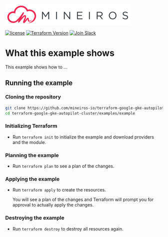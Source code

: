 [<img src="https://raw.githubusercontent.com/mineiros-io/brand/3bffd30e8bdbbde32c143e2650b2faa55f1df3ea/mineiros-primary-logo.svg" width="400"/>][homepage]

[![license][badge-license]][apache20]
[![Terraform Version][badge-terraform]][releases-terraform]
[![Join Slack][badge-slack]][slack]

# What this example shows

This example shows how to ...

## Running the example

### Cloning the repository

```bash
git clone https://github.com/mineiros-io/terraform-google-gke-autopilot-cluster.git
cd terraform-google-gke-autopilot-cluster/examples/example
```

### Initializing Terraform

- Run `terraform init` to initialize the example and download providers and the module.

### Planning the example

- Run `terraform plan` to see a plan of the changes.

### Applying the example

- Run `terraform apply` to create the resources.

  You will see a plan of the changes and Terraform will prompt you for approval to actually apply the changes.

### Destroying the example

- Run `terraform destroy` to destroy all resources again.

<!-- References -->

[main.tf]: https://github.com/mineiros-io/terraform-google-gke-autopilot-cluster/blob/main/examples/example/main.tf
[homepage]: https://mineiros.io/?ref=terraform-google-gke-autopilot-cluster
[badge-license]: https://img.shields.io/badge/license-Apache%202.0-brightgreen.svg
[badge-terraform]: https://img.shields.io/badge/Terraform-1.x-623CE4.svg?logo=terraform

[releases-terraform]: https://github.com/hashicorp/terraform/releases
[apache20]: https://opensource.org/licenses/Apache-2.0
[slack]: https://mineiros.io/slack
[badge-slack]: https://img.shields.io/badge/slack-@mineiros--community-f32752.svg?logo=slack
